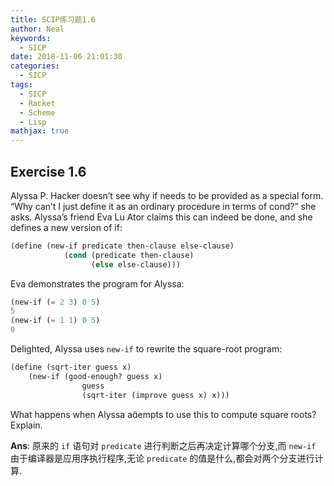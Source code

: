 ```yaml
---
title: SCIP练习题1.6
author: Neal
keywords:
  - SICP
date: 2018-11-06 21:01:30
categories:
  - SICP
tags:
  - SICP
  - Racket
  - Scheme
  - Lisp
mathjax: true
---
```


## Exercise 1.6

Alyssa P. Hacker doesn’t see why if needs to be provided as a special form. “Why can’t I just define it as an ordinary procedure in terms of cond?” she asks. Alyssa’s friend Eva Lu Ator claims this can indeed be done, and she defines a new version of if:

```scheme
(define (new-if predicate then-clause else-clause)
            (cond (predicate then-clause)
                  (else else-clause)))
```

Eva demonstrates the program for Alyssa:

```scheme
(new-if (= 2 3) 0 5)
5
(new-if (= 1 1) 0 5)
0
```

Delighted, Alyssa uses `new-if` to rewrite the square-root program:

```scheme
(define (sqrt-iter guess x)
    (new-if (good-enough? guess x)
                guess
                (sqrt-iter (improve guess x) x)))
```

What happens when Alyssa aempts to use this to compute
square roots? Explain.

**Ans**: 原来的 `if` 语句对 `predicate` 进行判断之后再决定计算哪个分支,而 `new-if` 由于编译器是应用序执行程序,无论 `predicate` 的值是什么,都会对两个分支进行计算.
